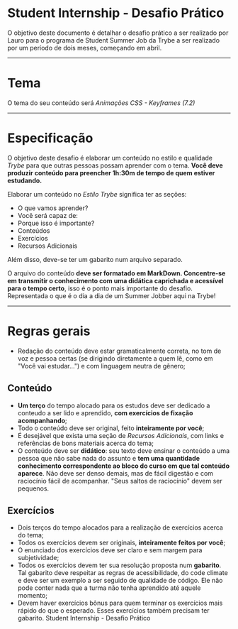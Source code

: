 # Student Internship - Desafio Prático

O objetivo deste documento é detalhar o desafio prático a ser realizado por Lauro para o programa de Student Summer Job da Trybe a ser realizado por um período de dois meses, começando em abril.

---

# Tema

O tema do seu conteúdo será _Animações CSS - Keyframes (7.2)_

---

# Especificação

O objetivo deste desafio é elaborar um conteúdo no estilo e qualidade _Trybe_ para que outras pessoas possam aprender com o tema. **Você deve produzir conteúdo para preencher 1h:30m de tempo de quem estiver estudando.**

Elaborar um conteúdo no _Estilo Trybe_ significa ter as seções:
- O que vamos aprender?
- Você será capaz de:
- Porque isso é importante?
- Conteúdos
- Exercícios
- Recursos Adicionais

Além disso, deve-se ter um gabarito num arquivo separado.

O arquivo do conteúdo **deve ser formatado em MarkDown. Concentre-se em transmitir o conhecimento com uma didática caprichada e acessível para o tempo certo**, isso é o ponto mais importante do desafio. Representada o que é o dia a dia de um Summer Jobber aqui na Trybe!

---

# Regras gerais

- Redação do conteúdo deve estar gramaticalmente correta, no tom de voz e pessoa certas (se dirigindo diretamente a quem lê, como em "Você vai estudar...") e com linguagem neutra de gênero;

## Conteúdo

- **Um terço** do tempo alocado para os estudos deve ser dedicado a conteudo a ser lido e aprendido, **com exercícios de fixação acompanhando**;
- Todo o conteúdo deve ser original, feito **inteiramente por você**;
- É desejável que exista uma seção de _Recursos Adicionais_, com links e referências de bons materiais acerca do tema;
- O conteúdo deve ser **didático**: seu texto deve ensinar o conteúdo a uma pessoa que não sabe nada do assunto e **tem uma quantidade conhecimento correspondente ao bloco do curso em que tal conteúdo aparece**. Não deve ser denso demais, mas de fácil digestão e com raciocínio fácil de acompanhar. "Seus saltos de raciocínio" devem ser pequenos.

## Exercícios

- Dois terços do tempo alocados para a realização de exercícios acerca do tema;
- Todos os exercícios devem ser originais, **inteiramente feitos por você**;
- O enunciado dos exercícios deve ser claro e sem margem para subjetividade;
- Todos os exercícios devem ter sua resolução proposta num **gabarito**. Tal gabarito deve respeitar as regras de acessibilidade, do code climate e deve ser um exemplo a ser seguido de qualidade de código. Ele não pode conter nada que a turma não tenha aprendido até aquele momento;
- Devem haver exercícios bônus para quem terminar os exercícios mais rápido do que o esperado. Esses exercícios também precisam ter gabarito.
 Student Internship - Desafio Prático
